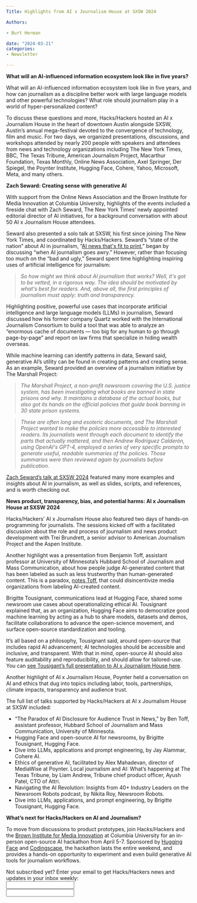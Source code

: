 ```yaml
---
Title: Highlights from AI x Journalism House at SXSW 2024

Authors: 

- Burt Herman

date: "2024-03-21" 
categories: 
- Newsletter 

---
```


**What will an AI-influenced information ecosystem look like in five years?**

What will an AI-influenced information ecosystem look like in five years, and how can journalism as a discipline better work with large language models and other powerful technologies? What role should journalism play in a world of hyper-personalized content?

To discuss these questions and more, Hacks/Hackers hosted an AI x Journalism House in the heart of downtown Austin alongside SXSW, Austin’s annual mega-festival devoted to the convergence of technology, film and music. For two days, we organized presentations, discussions, and workshops attended by nearly 200 people with speakers and attendees from news and technology organizations including The New York Times, BBC, The Texas Tribune, American Journalism Project, Macarthur Foundation, Texas Monthly, Online News Association, Axel Springer, Der Spiegel, the Poynter Institute, Hugging Face, Cohere, Yahoo, Microsoft, Meta, and many others. 

**Zach Seward: Creating sense with generative AI**

With support from the Online News Association and the Brown Institute for Media Innovation at Columbia University, highlights of the events included a fireside chat with Zach Seward, The New York Times’ newly appointed editorial director of AI initiatives, for a background conversation with about 50 AI x Journalism House attendees. 

Seward also presented a solo talk at SXSW, his first since joining The New York Times, and coordinated by Hacks/Hackers. Seward’s “state of the nation” about AI in journalism, “[AI news that's fit to print](https://www.zachseward.com/ai-news-thats-fit-to-print-sxsw-2024/),” began by discussing “when AI journalism goes awry.” However, rather than focusing too much on the “bad and ugly,” Seward spent time highlighting inspiring uses of artificial intelligence for journalism:

> *So how might we think about AI journalism that works? Well, it's got to be vetted, in a rigorous way. The idea should be motivated by what's best for readers. And, above all, the first principles of journalism must apply: truth and transparency.*

Highlighting positive, powerful use cases that incorporate artificial intelligence and large language models (LLMs) in journalism, Seward discussed how his former company Quartz worked with the International Journalism Consortium to build a tool that was able to analyze an “enormous cache of documents — too big for any human to go through page-by-page” and report on law firms that specialize in hiding wealth overseas.

While machine learning can identify patterns in data, Seward said, generative AI’s utility can be found in creating patterns and creating sense. As an example, Seward provided an overview of a journalism initiative by The Marshall Project:

> *The Marshall Project, a non-profit newsroom covering the U.S. justice system, has been investigating what books are banned in state prisons and why. It maintains a database of the actual books, but also got its hands on the official policies that guide book banning in 30 state prison systems.*

> *These are often long and esoteric documents, and The Marshall Project wanted to make the policies more accessible to interested readers. Its journalists went through each document to identify the parts that actually mattered, and then Andrew Rodriguez Calderón, using OpenAI's GPT-4, employed a series of very specific prompts to generate useful, readable summaries of the policies. Those summaries were then reviewed again by journalists before publication.*

[Zach Seward’s talk at SXSW 2024](https://www.zachseward.com/ai-news-thats-fit-to-print-sxsw-2024/) featured many more examples and insights about AI in journalism, as well as slides, scripts, and references, and is worth checking out.

**News product, transparency, bias, and potential harms: AI x Journalism House at SXSW 2024**

Hacks/Hackers’ AI x Journalism House also featured two days of hands-on programming for journalists. The sessions kicked off with a facilitated discussion about the role and process of journalism and news product development with Trei Brundrett, a senior advisor to American Journalism Project and the Aspen Institute. 

Another highlight was a presentation from Benjamin Toff, assistant professor at University of Minnesota’s Hubbard School of Journalism and Mass Communication, about how people judge AI-generated content that has been labeled as such as less trustworthy than human-generated content. This is a paradox, [notes Toff](https://enjoiscicomm.eu/labelling-ai-generated-content-helps-maintain-audience-trust-or-not/#:~:text=The%20results%20showed%20a%20significant,out%20of%20a%20transparency%20commitment.), that could disincentivize media organizations from labeling AI-created content.

Brigitte Tousignant, communications lead at Hugging Face, shared some newsroom use cases about operationalizing ethical AI. Tousignant explained that, as an organization, Hugging Face aims to democratize good machine learning by acting as a hub to share models, datasets and demos, facilitate collaborations to advance the open-science movement, and surface open-source standardization and tooling. 

It’s all based on a philosophy, Tousignant said, around open-source that includes rapid AI advancement; AI technologies should be accessible and inclusive, and transparent. With that in mind, open-source AI should also feature auditability and reproducibility, and should allow for tailored-use. You can [see Tousigant’s full presentation to AI x Journalism House here](https://drive.google.com/file/d/157NAQAnBxWIj8_W8b6XfJmbFHNOpOWEz/view?usp=drive_link).

Another highlight of AI x Journalism House, Poynter held a conversation on AI and ethics that dug into topics including labor, tools, partnerships, climate impacts, transparency and audience trust.

The full list of talks supported by Hacks/Hackers at AI x Journalism House at SXSW included:

+ “The Paradox of AI Disclosure for Audience Trust in News,” by Ben Toff, assistant professor, Hubbard School of Journalism and Mass Communication, University of Minnesota.
+ Hugging Face and open-source AI for newsrooms, by Brigitte Tousignant, Hugging Face.
+ Dive into LLMs, applications and prompt engineering, by Jay Alammar, Cohere AI.
+ Ethics of generative AI, facilitated by Alex Mahadevan, director of MediaWise at Poynter.
Local journalism and AI: What’s happening at The Texas Tribune, by Liam Andrew, Tribune chief product officer, Ayush Patel, CTO of Attri.
+ Navigating the AI Revolution: Insights from 40+ Industry Leaders on the Newsroom Robots podcast, by Nikita Roy, Newsroom Robots.
+ Dive into LLMs, applications, and prompt engineering, by Brigitte Tousignant, Hugging Face.

**What’s next for Hacks/Hackers on AI and Journalism?**

To move from discussions to product prototypes, join Hacks/Hackers and the [Brown Institute for Media Innovation](https://brown.columbia.edu/) at Columbia University for an in-person open-source AI hackathon from April 5-7. Sponsored by [Hugging Face](http://huggingface.co/) and [Codingscape](https://codingscape.com/), the hackathon lasts the entire weekend, and provides a hands-on opportunity to experiment and even build generative AI tools for journalism workflows.

<div id="mc_embed_signup"><form id="mc-embedded-subscribe-form" class="validate" action="//hackshackers.us1.list-manage.com/subscribe/post?u=c56f2e53d5ed6ef87f8aaa75c&amp;id=fb2bc6f10b" method="post" name="mc-embedded-subscribe-form" novalidate="" target="_blank">

<div id="mc_embed_signup_scroll">

<div class="mc-field-group"><label for="mce-EMAIL">Not subscribed yet? Enter your email to get Hacks/Hackers news and updates in your inbox weekly:  </label></div>

<div class="mc-field-group"><input id="mce-EMAIL" class="required email" name="EMAIL" type="email" value="" /></div>

<!-- real people should not fill this in and expect good things - do not remove this or risk form bot signups-->

<div style="position: absolute; left: -5000px;"><input tabindex="-1" name="b_c56f2e53d5ed6ef87f8aaa75c_fb2bc6f10b" type="text" value="" /></div>

<div class="clear"><input id="mc-embedded-subscribe" class="button" name="subscribe" type="text" value="" /></div>
